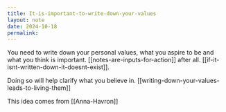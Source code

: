 ```yaml
---
title: It-is-important-to-write-down-your-values
layout: note
date: 2024-10-18
permalink:
---
```

You need to write down your personal values, what you aspire to be and what you think is important. [[notes-are-inputs-for-action]] after all. [[if-it-isnt-written-down-it-doesnt-exist]].

Doing so will help clarify what you believe in. [[writing-down-your-values-leads-to-living-them]] 

This idea comes from [[Anna-Havron]]